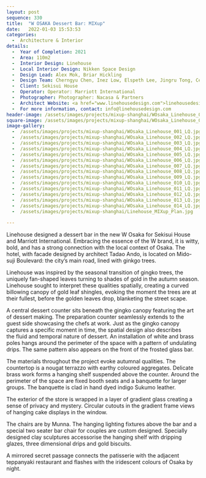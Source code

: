 ```yaml
---
layout: post
sequence: 330
title:  "W OSAKA Dessert Bar: MIXup"
date:   2022-01-03 15:53:53
categories:
  -  Architecture & Interior
details:
  -  Year of Completion: 2021
  -  Area: 110m2
  -  Interior Design: Linehouse
  -  Local Interior Design: Nikken Space Design
  -  Design Lead: Alex Mok, Briar Hickling
  -  Design Team: Cherngyu Chen, Inez Low, Elspeth Lee, Jingru Tong, Celine Cheung
  -  Client: Sekisui House
  -  Operator: Operator: Marriott International
  -  Photographer: Photographer: Nacasa & Partners
  -  Architect Website: <a href="www.linehousedesign.com">linehousedesign.com</a>
  -  For more information, contact: info@linehousedesign.com
header-image: /assets/images/projects/mixup-shanghai/WOsaka_Linehouse_002_LQ_header.jpg
square-image: /assets/images/projects/mixup-shanghai/WOsaka_Linehouse_012_LQ_thumb.jpg
image-gallery:
  -  /assets/images/projects/mixup-shanghai/WOsaka_Linehouse_001_LQ.jpg
  -  /assets/images/projects/mixup-shanghai/WOsaka_Linehouse_002_LQ.jpg
  -  /assets/images/projects/mixup-shanghai/WOsaka_Linehouse_003_LQ.jpg
  -  /assets/images/projects/mixup-shanghai/WOsaka_Linehouse_004_LQ.jpg
  -  /assets/images/projects/mixup-shanghai/WOsaka_Linehouse_005_LQ.jpg
  -  /assets/images/projects/mixup-shanghai/WOsaka_Linehouse_006_LQ.jpg
  -  /assets/images/projects/mixup-shanghai/WOsaka_Linehouse_007_LQ.jpg
  -  /assets/images/projects/mixup-shanghai/WOsaka_Linehouse_008_LQ.jpg
  -  /assets/images/projects/mixup-shanghai/WOsaka_Linehouse_009_LQ.jpg
  -  /assets/images/projects/mixup-shanghai/WOsaka_Linehouse_010_LQ.jpg
  -  /assets/images/projects/mixup-shanghai/WOsaka_Linehouse_011_LQ.jpg
  -  /assets/images/projects/mixup-shanghai/WOsaka_Linehouse_012_LQ.jpg
  -  /assets/images/projects/mixup-shanghai/WOsaka_Linehouse_013_LQ.jpg
  -  /assets/images/projects/mixup-shanghai/WOsaka_Linehouse_014_LQ.jpg
  -  /assets/images/projects/mixup-shanghai/Linehouse_MIXup_Plan.jpg
  
---
```

Linehouse designed a dessert bar in the new W Osaka for Sekisui House and Marriott International. Embracing the essence of the W brand, it is witty, bold, and has a strong connection with the local context of Osaka. The hotel, with facade designed by architect Tadao Ando, is located on Mido-suji Boulevard: the city’s main road, lined with ginkgo trees. 

Linehouse was inspired by the seasonal transition of gingko trees, the uniquely fan-shaped leaves turning to shades of gold in the autumn season. Linehouse sought to interpret these qualities spatially, creating a curved billowing canopy of gold leaf shingles, evoking the moment the trees are at their fullest, before the golden leaves drop, blanketing the street scape.

A central dessert counter sits beneath the gingko canopy featuring the art of dessert making. The preparation counter seamlessly extends to the guest side showcasing the chefs at work. Just as the gingko canopy captures a specific moment in time, the spatial design also describes the fluid and temporal nature of dessert. An installation of white and brass poles hangs around the perimeter of the space with a pattern of undulating drips. The same pattern also appears on the front of the frosted glass bar.

The materials throughout the project evoke autumnal qualities. The countertop is a nougat terrazzo with earthy coloured aggregates. Delicate brass work forms a hanging shelf suspended above the counter. Around the perimeter of the space are fixed booth seats and a banquette for larger groups. The banquette is clad in hand dyed indigo Sukumo leather.

The exterior of the store is wrapped in a layer of gradient glass creating a sense of privacy and mystery. Circular cutouts in the gradient frame views of hanging cake displays in the window.

The chairs are by Munna. The hanging lighting fixtures above the bar and a special two seater bar chair for couples are custom designed. Specially designed clay sculptures accessorise the hanging shelf with dripping glazes, three dimensional drips and gold biscuits.

A mirrored secret passage connects the patisserie with the adjacent teppanyaki restaurant and flashes with the iridescent colours of Osaka by night.